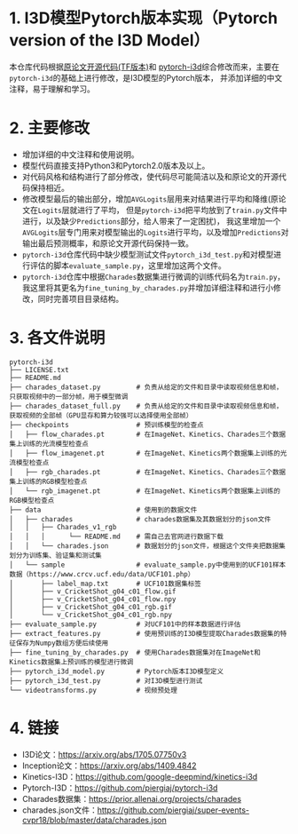 # 1. I3D模型Pytorch版本实现（Pytorch version of the I3D Model）
本仓库代码根据[原论文开源代码(TF版本)](https://github.com/google-deepmind/kinetics-i3d)和
[pytorch-i3d](https://github.com/piergiaj/pytorch-i3d)综合修改而来，主要在`pytorch-i3d`的基础上进行修改，是I3D模型的Pytorch版本，
并添加详细的中文注释，易于理解和学习。

# 2. 主要修改
- 增加详细的中文注释和使用说明。 
- 模型代码直接支持Python3和Pytorch2.0版本及以上。
- 对代码风格和结构进行了部分修改，使代码尽可能简洁以及和原论文的开源代码保持相近。
- 修改模型最后的输出部分，增加`AVGLogits`层用来对结果进行平均和降维(原论文在`Logits`层就进行了平均，
但是`pytorch-i3d`把平均放到了`train.py`文件中进行，以及缺少`Predictions`部分，给人带来了一定困扰)，
我这里增加一个`AVGLogits`层专门用来对模型输出的`Logits`进行平均，以及增加`Predictions`对输出最后预测概率，和原论文开源代码保持一致。
- `pytorch-i3d`仓库代码中缺少模型测试文件`pytorch_i3d_test.py`和对模型进行评估的脚本`evaluate_sample.py`，这里增加这两个文件。
- `pytorch-i3d`仓库中根据`Charades`数据集进行微调的训练代码名为`train.py`，
我这里将其更名为`fine_tuning_by_charades.py`并增加详细注释和进行小修改，同时完善项目目录结构。

# 3. 各文件说明
```text
pytorch-i3d
├── LICENSE.txt
├── README.md
├── charades_dataset.py         # 负责从给定的文件和目录中读取视频信息和帧，只获取视频中的一部分帧，用于模型微调
├── charades_dataset_full.py    # 负责从给定的文件和目录中读取视频信息和帧，获取视频的全部帧（GPU显存和算力较强可以选择使用全部帧）
├── checkpoints                 # 预训练模型的检查点
│   ├── flow_charades.pt        # 在ImageNet、Kinetics、Charades三个数据集上训练的光流模型检查点
│   ├── flow_imagenet.pt        # 在ImageNet、Kinetics两个数据集上训练的光流模型检查点
│   ├── rgb_charades.pt         # 在ImageNet、Kinetics、Charades三个数据集上训练的RGB模型检查点
│   └── rgb_imagenet.pt         # 在ImageNet、Kinetics两个数据集上训练的RGB模型检查点
├── data                        # 使用到的数据文件
│   ├── charades                # charades数据集及其数据划分的json文件
│   │   ├── Charades_v1_rgb
│   │   │      └── README.md    # 需自己去官网进行数据下载
│   │   └── charades.json       # 数据划分的json文件，根据这个文件夹把数据集划分为训练集、验证集和测试集
│   └── sample                  # evaluate_sample.py中使用到的UCF101样本数据（https://www.crcv.ucf.edu/data/UCF101.php）
│       ├── label_map.txt       # UCF101数据集标签
│       ├── v_CricketShot_g04_c01_flow.gif
│       ├── v_CricketShot_g04_c01_flow.npy
│       ├── v_CricketShot_g04_c01_rgb.gif
│       └── v_CricketShot_g04_c01_rgb.npy
├── evaluate_sample.py          # 对UCF101中的样本数据进行评估
├── extract_features.py         # 使用预训练的I3D模型提取Charades数据集的特征保存为Numpy数组方便后续使用
├── fine_tuning_by_charades.py  # 使用Charades数据集对在ImageNet和Kinetics数据集上预训练的模型进行微调
├── pytorch_i3d_model.py        # Pytorch版本I3D模型定义
├── pytorch_i3d_test.py         # 对I3D模型进行测试
└── videotransforms.py          # 视频预处理
```

# 4. 链接
- I3D论文：https://arxiv.org/abs/1705.07750v3
- Inception论文：https://arxiv.org/abs/1409.4842
- Kinetics-I3D：https://github.com/google-deepmind/kinetics-i3d
- Pytorch-I3D：https://github.com/piergiaj/pytorch-i3d
- Charades数据集：https://prior.allenai.org/projects/charades
- charades.json文件：https://github.com/piergiaj/super-events-cvpr18/blob/master/data/charades.json

